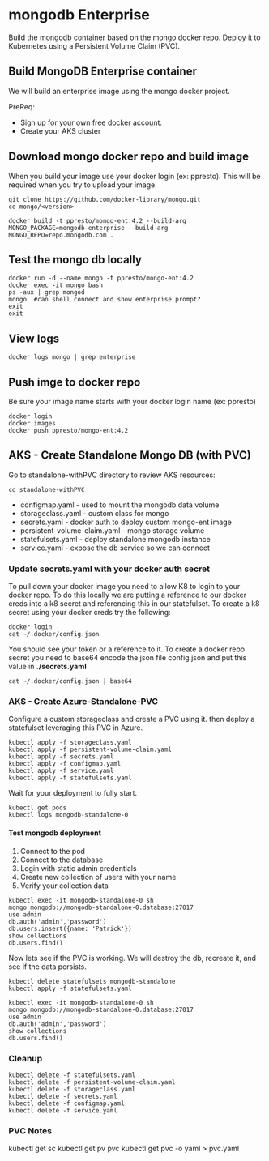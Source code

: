 # mongodb Enterprise
Build the mongodb container based on the mongo docker repo.  Deploy it to Kubernetes using a Persistent Volume Claim (PVC).  

## Build MongoDB Enterprise container 
We will build an enterprise image using the mongo docker project.  

PreReq:
* Sign up for your own free docker account.
* Create your AKS cluster

## Download mongo docker repo and build image
When you build your image use your docker login (ex: ppresto).  This will be required when you try to upload your image.
```
git clone https://github.com/docker-library/mongo.git
cd mongo/<version>

docker build -t ppresto/mongo-ent:4.2 --build-arg MONGO_PACKAGE=mongodb-enterprise --build-arg MONGO_REPO=repo.mongodb.com .
```

## Test the mongo db locally
```
docker run -d --name mongo -t ppresto/mongo-ent:4.2
docker exec -it mongo bash
ps -aux | grep mongod
mongo  #can shell connect and show enterprise prompt?
exit
exit
```

## View logs
```
docker logs mongo | grep enterprise
```

## Push imge to docker repo
Be sure your image name starts with your docker login name (ex: ppresto)
```
docker login
docker images
docker push ppresto/mongo-ent:4.2
```

## AKS - Create Standalone Mongo DB (with PVC)
Go to standalone-withPVC directory to review AKS resources:
```
cd standalone-withPVC
```
* configmap.yaml - used to mount the mongodb data volume
* storageclass.yaml - custom class for mongo
* secrets.yaml - docker auth to deploy custom mongo-ent image
* persistent-volume-claim.yaml - mongo storage volume
* statefulsets.yaml - deploy standalone mongodb instance
* service.yaml - expose the db service so we can connect

### Update secrets.yaml with your docker auth secret
To pull down your docker image you need to allow K8 to login to your docker repo.  To do this locally we are putting a reference to our docker creds into a k8 secret and referencing this in our statefulset.  To create a k8 secret using your docker creds try the following:
```
docker login
cat ~/.docker/config.json
``` 

You should see your token or a reference to it.  To create a docker repo secret you need to base64 encode the json file config.json and put this value in **./secrets.yaml**
```
cat ~/.docker/config.json | base64
```

### AKS - Create Azure-Standalone-PVC
Configure a custom storageclass and create a PVC using it.  then deploy a statefulset leveraging this PVC in Azure.

```
kubectl apply -f storageclass.yaml
kubectl apply -f persistent-volume-claim.yaml
kubectl apply -f secrets.yaml
kubectl apply -f configmap.yaml
kubectl apply -f service.yaml
kubectl apply -f statefulsets.yaml
```

Wait for your deployment to fully start.
```
kubectl get pods
kubectl logs mongodb-standalone-0
```

#### Test mongodb deployment
1. Connect to the pod
2. Connect to the database
3. Login with static admin credentials
4. Create new collection of users with your name
5. Verify your collection data

```
kubectl exec -it mongodb-standalone-0 sh
mongo mongodb://mongodb-standalone-0.database:27017
use admin
db.auth('admin','password')
db.users.insert({name: 'Patrick'})
show collections
db.users.find()
``` 

Now lets see if the PVC is working.  We will destroy the db, recreate it, and see if the data persists.

```
kubectl delete statefulsets mongodb-standalone
kubectl apply -f statefulsets.yaml

kubectl exec -it mongodb-standalone-0 sh
mongo mongodb://mongodb-standalone-0.database:27017
use admin
db.auth('admin','password')
show collections
db.users.find()
```

### Cleanup
```
kubectl delete -f statefulsets.yaml
kubectl delete -f persistent-volume-claim.yaml
kubectl delete -f storageclass.yaml
kubectl delete -f secrets.yaml
kubectl delete -f configmap.yaml
kubectl delete -f service.yaml
```

### PVC Notes
kubectl get sc
kubectl get pv pvc
kubectl get pvc <name> -o yaml > pvc.yaml
